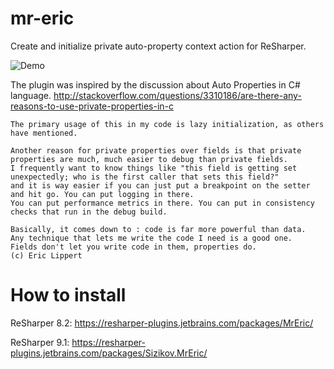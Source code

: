 mr-eric
=======
Create and initialize private auto-property context action for ReSharper.


![Demo](https://raw.githubusercontent.com/asizikov/mr-eric/master/Content/context_action_demo.gif)

The plugin was inspired by the discussion about Auto Properties in C# language.
http://stackoverflow.com/questions/3310186/are-there-any-reasons-to-use-private-properties-in-c

```
The primary usage of this in my code is lazy initialization, as others have mentioned.

Another reason for private properties over fields is that private properties are much, much easier to debug than private fields.
I frequently want to know things like "this field is getting set unexpectedly; who is the first caller that sets this field?"
and it is way easier if you can just put a breakpoint on the setter and hit go. You can put logging in there. 
You can put performance metrics in there. You can put in consistency checks that run in the debug build.

Basically, it comes down to : code is far more powerful than data. 
Any technique that lets me write the code I need is a good one. 
Fields don't let you write code in them, properties do.
(c) Eric Lippert
```

How to install
===
ReSharper 8.2:
https://resharper-plugins.jetbrains.com/packages/MrEric/

ReSharper 9.1:
https://resharper-plugins.jetbrains.com/packages/Sizikov.MrEric/


